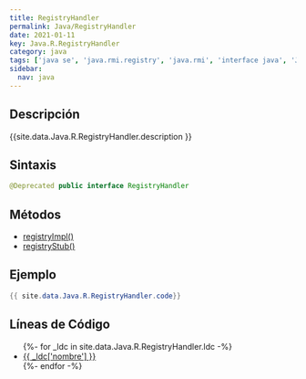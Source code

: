 ```yaml
---
title: RegistryHandler
permalink: Java/RegistryHandler
date: 2021-01-11
key: Java.R.RegistryHandler
category: java
tags: ['java se', 'java.rmi.registry', 'java.rmi', 'interface java', 'Java 1.1']
sidebar: 
  nav: java
---
```


## Descripción
{{site.data.Java.R.RegistryHandler.description }}

## Sintaxis
~~~java
@Deprecated public interface RegistryHandler
~~~

## Métodos
* [registryImpl()](/Java/RegistryHandler/registryImpl)
* [registryStub()](/Java/RegistryHandler/registryStub)

## Ejemplo
~~~java
{{ site.data.Java.R.RegistryHandler.code}}
~~~

## Líneas de Código
<ul>
{%- for _ldc in site.data.Java.R.RegistryHandler.ldc -%}
   <li>
       <a href="{{_ldc['url'] }}">{{ _ldc['nombre'] }}</a>
   </li>
{%- endfor -%}
</ul>
